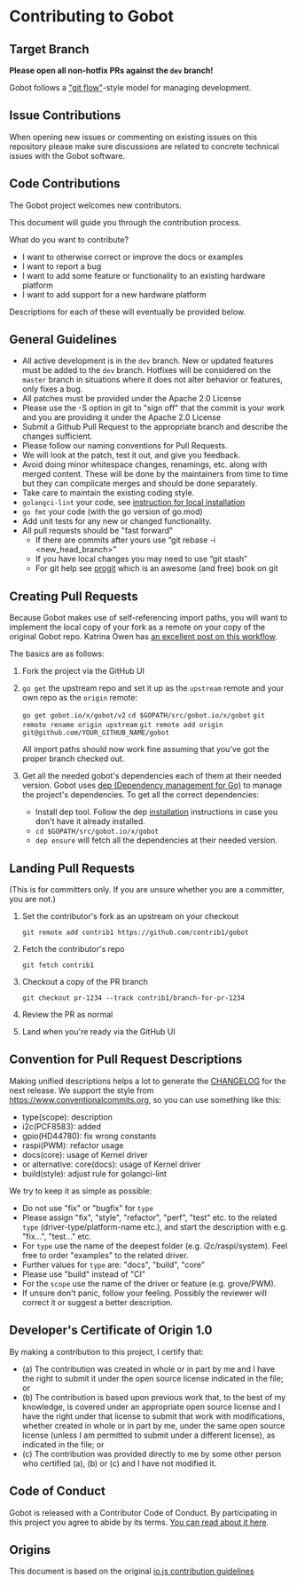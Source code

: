 # Contributing to Gobot

## Target Branch

**Please open all non-hotfix PRs against the `dev` branch!**

Gobot follows a ["git flow"](http://nvie.com/posts/a-successful-git-branching-model/)-style model for managing development.

## Issue Contributions

When opening new issues or commenting on existing issues on this repository
please make sure discussions are related to concrete technical issues with the
Gobot software.

## Code Contributions

The Gobot project welcomes new contributors.

This document will guide you through the contribution process.

What do you want to contribute?

* I want to otherwise correct or improve the docs or examples
* I want to report a bug
* I want to add some feature or functionality to an existing hardware platform
* I want to add support for a new hardware platform

Descriptions for each of these will eventually be provided below.

## General Guidelines

* All active development is in the `dev` branch. New or updated features must be added to the `dev` branch. Hotfixes
  will be considered on the `master` branch in situations where it does not alter behavior or features, only fixes a bug.
* All patches must be provided under the Apache 2.0 License
* Please use the -S option in git to "sign off" that the commit is your work and you are providing it under the
  Apache 2.0 License
* Submit a Github Pull Request to the appropriate branch and describe the changes sufficient.
* Please follow our naming conventions for Pull Requests.
* We will look at the patch, test it out, and give you feedback.
* Avoid doing minor whitespace changes, renamings, etc. along with merged content. These will be done by the maintainers
  from time to time but they can complicate merges and should be done separately.
* Take care to maintain the existing coding style.
* `golangci-lint` your code, see [instruction for local installation](https://golangci-lint.run/usage/install/#local-installation)
* `go fmt` your code (with the go version of go.mod)
* Add unit tests for any new or changed functionality.
* All pull requests should be "fast forward"
  * If there are commits after yours use “git rebase -i <new_head_branch>”
  * If you have local changes you may need to use “git stash”
  * For git help see [progit](http://git-scm.com/book) which is an awesome (and free) book on git

## Creating Pull Requests

Because Gobot makes use of self-referencing import paths, you will want
to implement the local copy of your fork as a remote on your copy of the
original Gobot repo. Katrina Owen has [an excellent post on this workflow](https://splice.com/blog/contributing-open-source-git-repositories-go/).

The basics are as follows:

1. Fork the project via the GitHub UI

2. `go get` the upstream repo and set it up as the `upstream` remote and your own repo as the `origin` remote:

    `go get gobot.io/x/gobot/v2`
    `cd $GOPATH/src/gobot.io/x/gobot`
    `git remote rename origin upstream`
    `git remote add origin git@github.com/YOUR_GITHUB_NAME/gobot`

    All import paths should now work fine assuming that you've got the
    proper branch checked out.

3. Get all the needed gobot's dependencies each of them at their needed version. Gobot uses
   [dep (Dependency management for Go)](https://golang.github.io/dep/) to manage the project's dependencies. To get all
   the correct dependencies:

   * Install dep tool. Follow the dep [installation](https://golang.github.io/dep/docs/installation.html) instructions in
     case you don't have it already installed.
   * `cd $GOPATH/src/gobot.io/x/gobot`
   * `dep ensure` will fetch  all the dependencies at their needed version.

## Landing Pull Requests

(This is for committers only. If you are unsure whether you are a committer, you are not.)

1. Set the contributor's fork as an upstream on your checkout

   `git remote add contrib1 https://github.com/contrib1/gobot`

2. Fetch the contributor's repo

   `git fetch contrib1`

3. Checkout a copy of the PR branch

   `git checkout pr-1234 --track contrib1/branch-for-pr-1234`

4. Review the PR as normal

5. Land when you're ready via the GitHub UI

## Convention for Pull Request Descriptions

Making unified descriptions helps a lot to generate the [CHANGELOG](./CHANGELOG.md) for the next release.
We support the style from <https://www.conventionalcommits.org>, so you can use something like this:

* type(scope): description
* i2c(PCF8583): added
* gpio(HD44780): fix wrong constants
* raspi(PWM): refactor usage
* docs(core): usage of Kernel driver
* or alternative: core(docs): usage of Kernel driver
* build(style): adjust rule for golangci-lint

We try to keep it as simple as possible:

* Do not use "fix" or "bugfix" for `type`
* Please assign "fix", "style", "refactor", "perf", "test" etc. to the related `type` (driver-type/platform-name etc.),
  and start the description with e.g. "fix...", "test..." etc.
* For `type` use the name of the deepest folder (e.g. i2c/raspi/system). Feel free to order "examples" to the
  related driver.
* Further values for `type` are: "docs", "build", "core"
* Please use "build" instead of "CI"
* For the `scope` use the name of the driver or feature (e.g. grove/PWM).
* If unsure don't panic, follow your feeling. Possibly the reviewer will correct it or suggest a better description.

## Developer's Certificate of Origin 1.0

By making a contribution to this project, I certify that:

* (a) The contribution was created in whole or in part by me and I
  have the right to submit it under the open source license indicated
  in the file; or
* (b) The contribution is based upon previous work that, to the best
  of my knowledge, is covered under an appropriate open source license
  and I have the right under that license to submit that work with
  modifications, whether created in whole or in part by me, under the
  same open source license (unless I am permitted to submit under a
  different license), as indicated in the file; or
* (c) The contribution was provided directly to me by some other
  person who certified (a), (b) or (c) and I have not modified it.

## Code of Conduct

Gobot is released with a Contributor Code of Conduct. By participating in this project you agree to abide by its terms.
[You can read about it here](CODE_OF_CONDUCT.md).

## Origins

This document is based on the original [io.js contribution guidelines](https://github.com/nodejs/io.js/blob/master/CONTRIBUTING.md)
